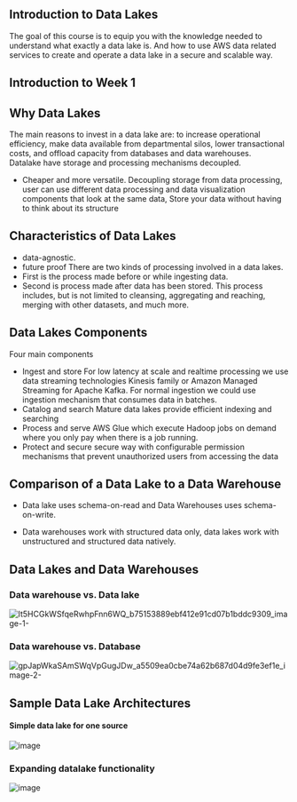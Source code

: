 ## Introduction to Data Lakes
The goal of this course is to equip you with the knowledge needed to understand what exactly a data lake is. And how to use AWS data related services to create and operate a data lake in a secure and scalable way. 

## Introduction to Week 1
## Why Data Lakes
The main reasons to invest in a data lake are: to increase operational efficiency, make data available from departmental silos, lower transactional costs, and offload capacity from databases and data warehouses.     
Datalake have storage and processing mechanisms decoupled.
* Cheaper and more versatile.
Decoupling storage from data processing, user can use different data processing and data visualization components that look at the same data,
Store your data without having to think about its structure

## Characteristics of Data Lakes
* data-agnostic. 
* future proof
There are two kinds of processing involved in a data lakes.    
* First is the process made before or while ingesting data. 
* Second is process made after data has been stored. This process includes, but is not limited to cleansing, aggregating and reaching, merging with other datasets, and much more. 

## Data Lakes Components
Four main components
* Ingest and store
    For low latency at scale and realtime processing we use data streaming technologies Kinesis family or Amazon Managed Streaming for Apache Kafka.
    For normal ingestion we could use ingestion mechanism that consumes data in batches.
* Catalog and search 
    Mature data lakes provide efficient indexing and searching
* Process and serve 
    AWS Glue which execute Hadoop jobs on demand where you only pay when there is a job running.
* Protect and secure 
secure way with configurable permission mechanisms that prevent unauthorized users from accessing the data

## Comparison of a Data Lake to a Data Warehouse
* Data lake uses schema-on-read and Data Warehouses uses schema-on-write. 
<!--
AWS has a service called Amazon Athena that allow you to match the table schema to your dataset and not the datasets to your table schema
-->
* Data warehouses work with structured data only, data lakes work with unstructured and structured data natively.

## Data Lakes and Data Warehouses
<!--
Data Lakes compared to Data Warehouses – Two Different Approaches 
Depending on the requirements, a typical organization will require both a data warehouse and a data lake as they serve different needs, and use cases. 

A data warehouse is a database optimized to analyze relational data coming from transactional systems and line of business applications. The data structure, and schema are defined in advance to optimize for fast SQL queries, where the results are typically used for operational reporting and analysis. Data is cleaned, enriched, and transformed so it can act as the “single source of truth” that users can trust. 

A data lake is different, because it stores relational data from line of business applications, and non-relational data from mobile apps, IoT devices, and social media. The structure of the data or schema is not defined when data is captured. This means you can store all of your data without careful design or the need to know what questions you might need answers for in the future. Different types of analytics on your data like SQL queries, big data analytics, full text search, real-time analytics, and machine learning can be used to uncover insights. 

As organizations with data warehouses see the benefits of data lakes, they are evolving their warehouse to include data lakes, and enable diverse query capabilities, data science use-cases, and advanced capabilities for discovering new information models. Gartner names this evolution the “Data Management Solution for Analytics” or “DMSA.”
-->

### Data warehouse vs. Data lake
![It5HCGkWSfqeRwhpFnn6WQ_b75153889ebf412e91cd07b1bddc9309_image-1-](https://user-images.githubusercontent.com/4485129/117894992-23045300-b2db-11eb-817a-d0c5db505f97.png)


### Data warehouse vs. Database
![gpJapWkaSAmSWqVpGugJDw_a5509ea0cbe74a62b687d04d9fe3ef1e_image-2-](https://user-images.githubusercontent.com/4485129/117895118-58a93c00-b2db-11eb-962c-21db995eee40.png)

## Sample Data Lake Architectures
#### Simple data lake for one source
![image](https://user-images.githubusercontent.com/4485129/118344367-55b48280-b54b-11eb-9da4-3cfbc2abb4f6.png)
  
### Expanding datalake functionality
![image](https://user-images.githubusercontent.com/4485129/118344509-07ec4a00-b54c-11eb-91f6-8df6d8fb04f9.png)

